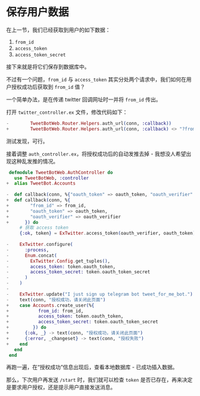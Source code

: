 # 保存用户数据

在上一节，我们已经获取到用户的如下数据：

1. `from_id`
2. `access_token`
3. `access_token_secret`

接下来就是将它们保存到数据库中。

不过有一个问题，`from_id` 与 `access_token` 其实分处两个请求中，我们如何在用户授权成功后获取到 `from_id` 值？

一个简单办法，是在传递 twitter 回调网址时一并将 `from_id` 传出。

打开 `twitter_controller.ex` 文件，修改代码如下：

```elixir
-        TweetBotWeb.Router.Helpers.auth_url(conn, :callback))
+        TweetBotWeb.Router.Helpers.auth_url(conn, :callback) <> "?from_id=#{from_id}")
```
测试发现，可行。

接着调整 `auth_controller.ex`，将授权成功后的自动发推去掉 - 我想没人希望出现这种乱发推的情况。

```elixir
 defmodule TweetBotWeb.AuthController do
   use TweetBotWeb, :controller
+  alias TweetBot.Accounts
 
-  def callback(conn, %{"oauth_token" => oauth_token, "oauth_verifier" => oauth_verifier}) do
+  def callback(conn, %{
+        "from_id" => from_id,
+        "oauth_token" => oauth_token,
+        "oauth_verifier" => oauth_verifier
+      }) do
     # 获取 access token
     {:ok, token} = ExTwitter.access_token(oauth_verifier, oauth_token)
 
-    ExTwitter.configure(
-      :process,
-      Enum.concat(
-        ExTwitter.Config.get_tuples(),
-        access_token: token.oauth_token,
-        access_token_secret: token.oauth_token_secret
-      )
-    )
-
-    ExTwitter.update("I just sign up telegram bot tweet_for_me_bot.")
-    text(conn, "授权成功，请关闭此页面")
+    case Accounts.create_user(%{
+           from_id: from_id,
+           access_token: token.oauth_token,
+           access_token_secret: token.oauth_token_secret
+         }) do
+      {:ok, _} -> text(conn, "授权成功，请关闭此页面")
+      {:error, _changeset} -> text(conn, "授权失败")
+    end
   end
 end
```
再跑一遍，在“授权成功”信息出现后，查看本地数据库 - 已成功插入数据。

那么，下次用户再发送 `/start` 时，我们就可以检查 `token` 是否已存在，再来决定是要求用户授权，还是提示用户直接发送消息。